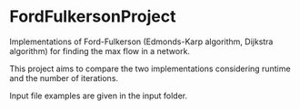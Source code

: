 # FordFulkersonProject
Implementations of Ford-Fulkerson (Edmonds-Karp algorithm, Dijkstra algorithm) for finding the max flow in a network.

This project aims to compare the two implementations considering runtime and the number of iterations.

Input file examples are given in the input folder.
